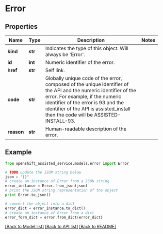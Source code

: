 # Error


## Properties
Name | Type | Description | Notes
------------ | ------------- | ------------- | -------------
**kind** | **str** | Indicates the type of this object. Will always be &#39;Error&#39;. | 
**id** | **int** | Numeric identifier of the error. | 
**href** | **str** | Self link. | 
**code** | **str** | Globally unique code of the error, composed of the unique identifier of the API and the numeric identifier of the error. For example, if the numeric identifier of the error is 93 and the identifier of the API is assisted_install then the code will be ASSISTED-INSTALL-93. | 
**reason** | **str** | Human-readable description of the error. | 

## Example

```python
from openshift_assisted_service.models.error import Error

# TODO update the JSON string below
json = "{}"
# create an instance of Error from a JSON string
error_instance = Error.from_json(json)
# print the JSON string representation of the object
print Error.to_json()

# convert the object into a dict
error_dict = error_instance.to_dict()
# create an instance of Error from a dict
error_form_dict = error.from_dict(error_dict)
```
[[Back to Model list]](../README.md#documentation-for-models) [[Back to API list]](../README.md#documentation-for-api-endpoints) [[Back to README]](../README.md)


